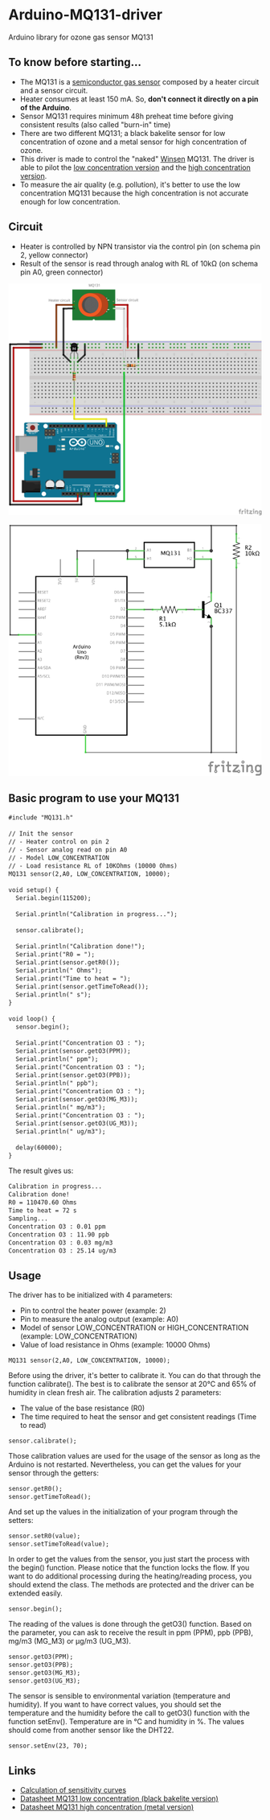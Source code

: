 # Arduino-MQ131-driver
Arduino library for ozone gas sensor MQ131

## To know before starting...
 * The MQ131 is a [semiconductor gas sensor](https://en.wikipedia.org/wiki/Gas_detector#Semiconductor) composed by a heater circuit and a sensor circuit.
 * Heater consumes at least 150 mA. So, __don't connect it directly on a pin of the Arduino__.
 * Sensor MQ131 requires minimum 48h preheat time before giving consistent results (also called "burn-in" time)
 * There are two different MQ131; a black bakelite sensor for low concentration of ozone and a metal sensor for high concentration of ozone.
 * This driver is made to control the "naked" [Winsen](https://www.winsen-sensor.com) MQ131. The driver is able to pilot the [low concentration version](https://github.com/ostaquet/Arduino-MQ131-driver/blob/master/datasheet/MQ131-low-concentration.pdf) and the [high concentration version](https://github.com/ostaquet/Arduino-MQ131-driver/blob/master/datasheet/MQ131-high-concentration.pdf).
 * To measure the air quality (e.g. pollution), it's better to use the low concentration MQ131 because the high concentration is not accurate enough for low concentration.
 
## Circuit
 * Heater is controlled by NPN transistor via the control pin (on schema pin 2, yellow connector)
 * Result of the sensor is read through analog with RL of 10kΩ (on schema pin A0, green connector)
 
![Breadboard schematics](img/MQ131_bb.png)

![Schematics](img/MQ131_schem.png)

## Basic program to use your MQ131
```
#include "MQ131.h"

// Init the sensor
// - Heater control on pin 2
// - Sensor analog read on pin A0
// - Model LOW_CONCENTRATION
// - Load resistance RL of 10KOhms (10000 Ohms)
MQ131 sensor(2,A0, LOW_CONCENTRATION, 10000);

void setup() {
  Serial.begin(115200);

  Serial.println("Calibration in progress...");

  sensor.calibrate();

  Serial.println("Calibration done!");
  Serial.print("R0 = ");
  Serial.print(sensor.getR0());
  Serial.println(" Ohms");
  Serial.print("Time to heat = ");
  Serial.print(sensor.getTimeToRead());
  Serial.println(" s");
}

void loop() {
  sensor.begin();

  Serial.print("Concentration O3 : ");
  Serial.print(sensor.getO3(PPM));
  Serial.println(" ppm");
  Serial.print("Concentration O3 : ");
  Serial.print(sensor.getO3(PPB));
  Serial.println(" ppb");
  Serial.print("Concentration O3 : ");
  Serial.print(sensor.getO3(MG_M3));
  Serial.println(" mg/m3");
  Serial.print("Concentration O3 : ");
  Serial.print(sensor.getO3(UG_M3));
  Serial.println(" ug/m3");

  delay(60000);
}
```

The result gives us:
```
Calibration in progress...
Calibration done!
R0 = 110470.60 Ohms
Time to heat = 72 s
Sampling...
Concentration O3 : 0.01 ppm
Concentration O3 : 11.90 ppb
Concentration O3 : 0.03 mg/m3
Concentration O3 : 25.14 ug/m3
```

## Usage
The driver has to be initialized with 4 parameters:
 * Pin to control the heater power (example: 2)
 * Pin to measure the analog output (example: A0)
 * Model of sensor LOW_CONCENTRATION or HIGH_CONCENTRATION (example: LOW_CONCENTRATION)
 * Value of load resistance in Ohms (example: 10000 Ohms)
```
MQ131 sensor(2,A0, LOW_CONCENTRATION, 10000);
```

Before using the driver, it's better to calibrate it. You can do that through the function calibrate(). The best is to calibrate the sensor at 20°C and 65% of humidity in clean fresh air. The calibration adjusts 2 parameters:
 * The value of the base resistance (R0)
 * The time required to heat the sensor and get consistent readings (Time to read)
```
sensor.calibrate();
```

Those calibration values are used for the usage of the sensor as long as the Arduino is not restarted. Nevertheless, you can get the values for your sensor through the getters:
```
sensor.getR0();
sensor.getTimeToRead();
```

And set up the values in the initialization of your program through the setters:
```
sensor.setR0(value);
sensor.setTimeToRead(value);
```

In order to get the values from the sensor, you just start the process with the begin() function. Please notice that the function locks the flow. If you want to do additional processing during the heating/reading process, you should extend the class. The methods are protected and the driver can be extended easily.
```
sensor.begin();
```

The reading of the values is done through the getO3() function. Based on the parameter, you can ask to receive the result in ppm (PPM), ppb (PPB), mg/m3 (MG_M3) or µg/m3 (UG_M3).
```
sensor.getO3(PPM);
sensor.getO3(PPB);
sensor.getO3(MG_M3);
sensor.getO3(UG_M3);
```

The sensor is sensible to environmental variation (temperature and humidity). If you want to have correct values, you should set the temperature and the humidity before the call to getO3() function with the function setEnv(). Temperature are in °C and humidity in %. The values should come from another sensor like the DHT22.
```
sensor.setEnv(23, 70);
```


## Links
 * [Calculation of sensitivity curves](https://github.com/ostaquet/Arduino-MQ131-driver/blob/master/datasheet/Sensitivity_curves.xlsx)
 * [Datasheet MQ131 low concentration (black bakelite version)](https://github.com/ostaquet/Arduino-MQ131-driver/blob/master/datasheet/MQ131-low-concentration.pdf)
 * [Datasheet MQ131 high concentration (metal version)](https://github.com/ostaquet/Arduino-MQ131-driver/blob/master/datasheet/MQ131-high-concentration.pdf)

